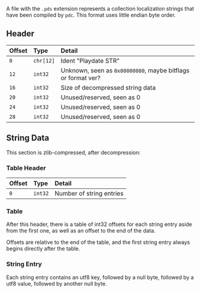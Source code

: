 A file with the `.pds` extension represents a collection localization strings that have been compiled by `pdc`. This format uses little endian byte order.

## Header

| Offset | Type     | Detail |
|:-------|:---------|:-------|
| `0`    | `chr[12]` | Ident "Playdate STR" |
| `12`   | `int32`  | Unknown, seen as `0x00000080`, maybe bitflags or format ver? | |
| `16`   | `int32`  | Size of decompressed string data |
| `20`   | `int32`  | Unused/reserved, seen as 0 |
| `24`   | `int32`  | Unused/reserved, seen as 0 |
| `28`   | `int32`  | Unused/reserved, seen as 0 |

## String Data

This section is zlib-compressed, after decompression:

### Table Header

| Offset | Type    | Detail |
|:-------|:--------|:-------|
| `0`    | `int32` | Number of string entries |

### Table

After this header, there is a table of int32 offsets for each string entry aside from the first one, as well as an offset to the end of the data.

Offsets are relative to the end of the table, and the first string entry always begins directly after the table.

### String Entry

Each string entry contains an utf8 key, followed by a null byte, followed by a utf8 value, followed by another null byte.